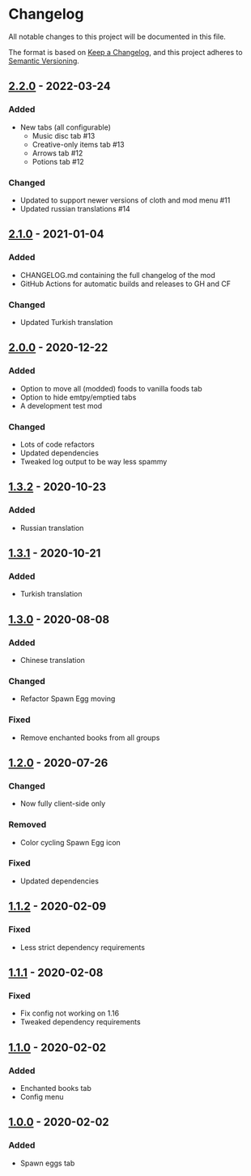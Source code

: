 # Changelog
All notable changes to this project will be documented in this file.

The format is based on [Keep a Changelog](https://keepachangelog.com/en/1.0.0/),
and this project adheres to [Semantic Versioning](https://semver.org/spec/v2.0.0.html).

## [2.2.0] - 2022-03-24
### Added
- New tabs (all configurable)
  - Music disc tab #13
  - Creative-only items tab #13
  - Arrows tab #12
  - Potions tab #12

### Changed
- Updated to support newer versions of cloth and mod menu #11
- Updated russian translations #14

## [2.1.0] - 2021-01-04
### Added
- CHANGELOG.md containing the full changelog of the mod
- GitHub Actions for automatic builds and releases to GH and CF

### Changed
- Updated Turkish translation

## [2.0.0] - 2020-12-22
### Added
- Option to move all (modded) foods to vanilla foods tab
- Option to hide emtpy/emptied tabs
- A development test mod

### Changed
- Lots of code refactors
- Updated dependencies
- Tweaked log output to be way less spammy

## [1.3.2] - 2020-10-23
### Added
- Russian translation

## [1.3.1] - 2020-10-21
### Added
- Turkish translation

## [1.3.0] - 2020-08-08
### Added
- Chinese translation

### Changed
- Refactor Spawn Egg moving

### Fixed
- Remove enchanted books from all groups

## [1.2.0] - 2020-07-26
### Changed
- Now fully client-side only

### Removed
- Color cycling Spawn Egg icon

### Fixed
- Updated dependencies

## [1.1.2] - 2020-02-09
### Fixed
- Less strict dependency requirements

## [1.1.1] - 2020-02-08
### Fixed
- Fix config not working on 1.16
- Tweaked dependency requirements

## [1.1.0] - 2020-02-02
### Added
- Enchanted books tab
- Config menu

## [1.0.0] - 2020-02-02
### Added
- Spawn eggs tab

[2.2.0]: https://github.com/florensie/eggtab-fabric/compare/2.1.0...v2.2.0
[2.1.0]: https://github.com/florensie/eggtab-fabric/compare/2.0.0...v2.1.0
[2.0.0]: https://github.com/florensie/eggtab-fabric/compare/1.3.2...2.0.0
[1.3.2]: https://github.com/florensie/eggtab-fabric/compare/1.3.1...1.3.2
[1.3.1]: https://github.com/florensie/eggtab-fabric/compare/1.3.0...1.3.1
[1.3.0]: https://github.com/florensie/eggtab-fabric/compare/1.2.0...1.3.0
[1.2.0]: https://github.com/florensie/eggtab-fabric/compare/1.1.2...1.2.0
[1.1.2]: https://github.com/florensie/eggtab-fabric/compare/1.1.1...1.1.2
[1.1.1]: https://github.com/florensie/eggtab-fabric/compare/1.1.0...1.1.1
[1.1.0]: https://github.com/florensie/eggtab-fabric/compare/1.0.0...1.1.0
[1.0.0]: https://github.com/florensie/eggtab-fabric/releases/tag/1.0.0

